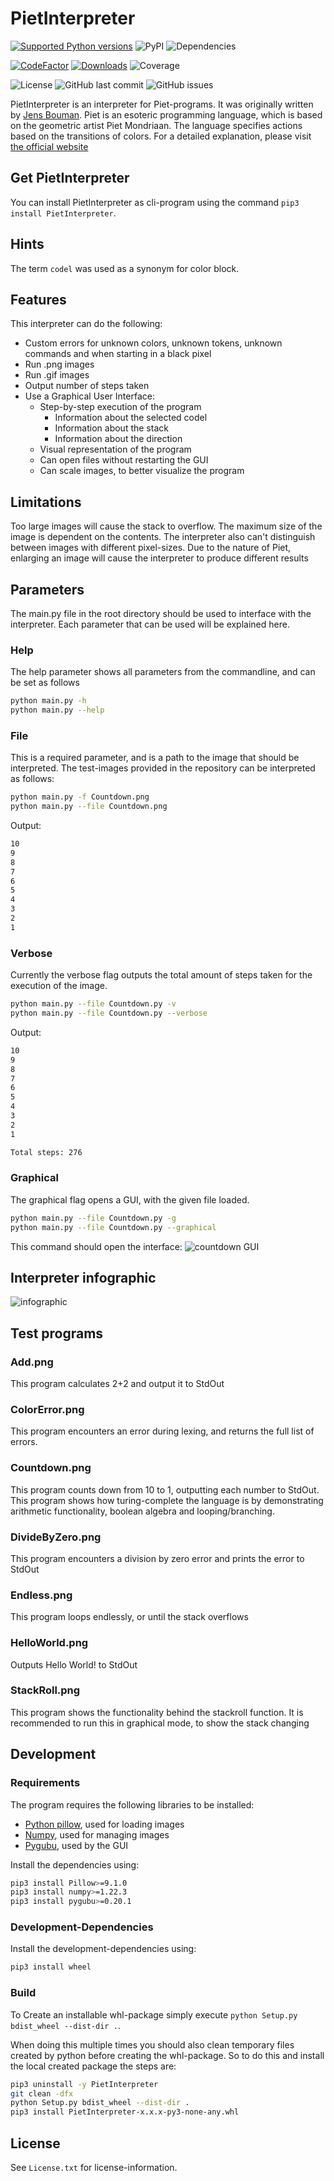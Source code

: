# PietInterpreter

[![Supported Python versions](https://img.shields.io/pypi/pyversions/PietInterpreter.svg)](https://pypi.org/project/PietInterpreter/)
![PyPI](https://img.shields.io/pypi/v/PietInterpreter)
![Dependencies](https://img.shields.io/librariesio/github/anionDev/PietInterpreter)

[![CodeFactor](https://www.codefactor.io/repository/github/aniondev/PietInterpreter/badge/main)](https://www.codefactor.io/repository/github/aniondev/PietInterpreter/overview/main)
[![Downloads](https://pepy.tech/badge/PietInterpreter)](https://pepy.tech/project/pietinterpreter)
![Coverage](./PietInterpreter/Other/Resources/TestCoverageBadges/badge_shieldsio_linecoverage_blue.svg)

![License](https://img.shields.io/badge/license-MIT-blue)
![GitHub last commit](https://img.shields.io/github/last-commit/anionDev/PietInterpreter)
![GitHub issues](https://img.shields.io/github/issues-raw/anionDev/PietInterpreter)

PietInterpreter is an interpreter for Piet-programs.
It was originally written by [Jens Bouman](https://github.com/JensBouman/Piet_interpreter).
Piet is an esoteric programming language, which is based on the geometric artist Piet Mondriaan. The language specifies actions based on the transitions of colors. For a detailed explanation, please visit [the official website](https://www.dangermouse.net/esoteric/piet.html)

## Get PietInterpreter

You can install PietInterpreter as cli-program using the command `pip3 install PietInterpreter`.

## Hints

The term `codel` was used as a synonym for color block.

## Features

This interpreter can do the following:

- Custom errors for unknown colors, unknown tokens, unknown commands and when starting in a black pixel
- Run .png images
- Run .gif images
- Output number of steps taken
- Use a Graphical User Interface:
  - Step-by-step execution of the program
    - Information about the selected codel
    - Information about the stack
    - Information about the direction
  - Visual representation of the program
  - Can open files without restarting the GUI
  - Can scale images, to better visualize the program

## Limitations

Too large images will cause the stack to overflow. The maximum size of the image is dependent on the contents.
The interpreter also can't distinguish between images with different pixel-sizes. Due to the nature of Piet, enlarging an image will cause the interpreter to produce different results

## Parameters

The main.py file in the root directory should be used to interface with the interpreter. Each parameter that can be used will be explained here.

### Help

The help parameter shows all parameters from the commandline, and can be set as follows

```sh
python main.py -h
python main.py --help
```

### File

This is a required parameter, and is a path to the image that should be interpreted. The test-images provided in the repository can be interpreted as follows:

```sh
python main.py -f Countdown.png
python main.py --file Countdown.png
```

Output:

```sh
10
9
8
7
6
5
4
3
2
1

```

### Verbose

Currently the verbose flag outputs the total amount of steps taken for the execution of the image.

```sh
python main.py --file Countdown.py -v
python main.py --file Countdown.py --verbose
```

Output:

```sh
10
9
8
7
6
5
4
3
2
1

Total steps: 276
```

### Graphical

The graphical flag opens a GUI, with the given file loaded.

```sh
python main.py --file Countdown.py -g
python main.py --file Countdown.py --graphical
```

This command should open the interface:
![countdown GUI](./Reference/GUI/countdown_GUI.PNG)

## Interpreter infographic

![infographic](/Reference/poster.png)

## Test programs

### Add.png

This program calculates 2+2 and output it to StdOut

### ColorError.png

This program encounters an error during lexing, and returns the full list of errors.

### Countdown.png

This program counts down from 10 to 1, outputting each number to StdOut. This program shows how turing-complete the language is by demonstrating arithmetic functionality, boolean algebra and looping/branching.

### DivideByZero.png

This program encounters a division by zero error and prints the error to StdOut

### Endless.png

This program loops endlessly, or until the stack overflows

### HelloWorld.png

Outputs Hello World! to StdOut

### StackRoll.png

This program shows the functionality behind the stackroll function. It is recommended to run this in graphical mode, to show the stack changing

## Development

### Requirements

The program requires the following libraries to be installed:

- [Python pillow](https://pillow.readthedocs.io/en/stable/), used for loading images
- [Numpy](https://numpy.org/), used for managing images
- [Pygubu](https://pypi.org/project/pygubu/), used by the GUI

Install the dependencies using:

```sh
pip3 install Pillow>=9.1.0
pip3 install numpy>=1.22.3
pip3 install pygubu>=0.20.1
```

### Development-Dependencies

Install the development-dependencies using:

```sh
pip3 install wheel
```

### Build

To Create an installable whl-package simply execute `python Setup.py bdist_wheel --dist-dir .`.

When doing this multiple times you should also clean temporary files created by python before creating the whl-package.
So to do this and install the local created package the steps are:

```sh
pip3 uninstall -y PietInterpreter
git clean -dfx
python Setup.py bdist_wheel --dist-dir .
pip3 install PietInterpreter-x.x.x-py3-none-any.whl
```

## License

See `License.txt` for license-information.
